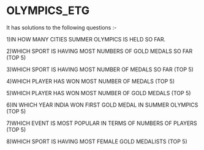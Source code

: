 # OLYMPICS_ETG
It has solutions to the following questions :-

1)IN HOW MANY CITIES SUMMER OLYMPICS IS HELD SO FAR.

2)WHICH SPORT IS HAVING MOST NUMBERS OF GOLD MEDALS SO FAR (TOP 5)

3)WHICH SPORT IS HAVING MOST NUMBER OF MEDALS SO FAR (TOP 5)

4)WHICH PLAYER HAS WON MOST NUMBER OF MEDALS (TOP 5)

5)WHICH PLAYER HAS WON MOST NUMBER OF GOLD MEDALS (TOP 5)

6)IN WHICH YEAR INDIA WON FIRST GOLD MEDAL IN SUMMER OLYMPICS (TOP 5)

7)WHICH EVENT IS MOST POPULAR IN TERMS OF NUMBERS OF PLAYERS (TOP 5)

8)WHICH SPORT IS HAVING MOST FEMALE GOLD MEDALISTS (TOP 5)

